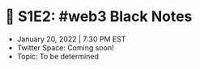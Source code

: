 # 🎹 S1E2: #web3 Black Notes

* January 20, 2022 | 7:30 PM EST
* Twitter Space: Coming soon!
* Topic: To be determined
